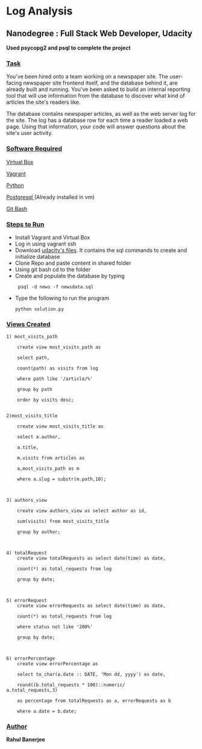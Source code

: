 
<h1> Log Analysis </h1>

<h2> Nanodegree : Full Stack Web Developer, Udacity </h2>

  

<p><b>Used psycopg2 and psql to complete the project</b></p>

  

<h3>  <u> Task </u></h3>

<p> You've been hired onto a team working on a newspaper site. The user-facing newspaper site frontend itself, and the database behind it, are already built and running. You've been asked to build an internal reporting tool that will use information from the database to discover what kind of articles the site's readers like.

  

The database contains newspaper articles, as well as the web server log for the site. The log has a database row for each time a reader loaded a web page. Using that information, your code will answer questions about the site's user activity.

</p>

  

<h3>  <u> Software Required </u>  </h3>


<a href="https://www.virtualbox.org/wiki/Download_Old_Builds_5_1">Virtual Box</a>

<a href="https://www.vagrantup.com/">Vagrant </a>

<a href="https://www.python.org/downloads/"> Python </a>

<a href="https://www.postgresql.org/download/"> Postgresql </a>(Already installed in vm) 

<a href="https://git-scm.com/"> Git Bash </a>



  

<h3>  <u> Steps to Run </u>  </h3>

<ul>

<li> Install Vagrant and Virtual Box </li>

<li> Log in using vagrant ssh </li>

<li> Download <a href="https://d17h27t6h515a5.cloudfront.net/topher/2016/August/57b5f748_newsdata/newsdata.zip">udacity's files</a>. It contains the sql commands to create and initialize database</li>

<li> Clone Repo and paste content in shared folder </li>

<li> Using git bash cd to the folder </li>

<li> Create and populate the database by typing

     psql -d news -f newsdata.sql

<li> Type the following to run the program

    python solution.py  
</ul>

  

<h3><u> Views Created </u></h3>

  

    1) most_visits_path
     
		create view most_visits_path as
    
        select path,
        
        count(path) as visits from log
        
        where path like '/article/%'
        
        group by path
        
        order by visits desc;
        

    2)most_visits_title
    
	    create view most_visits_title as
    
	    select a.author,
    
	    a.title,
    
	    m.visits from articles as
    
	    a,most_visits_path as m
    
	    where a.slug = substr(m.path,10);
    
      

    3) authors_view
    
	    create view authors_view as select author as id,
    
    	sum(visits) from most_visits_title
    
    	group by author;

      
    
    4) totalRequest 
	    create view totalRequests as select date(time) as date,
    
	    count(*) as total_requests from log
    
	    group by date;
    
      
    
    5) errorRequest 
	    create view errorRequests as select date(time) as date,
    
	    count(*) as total_requests from log
    
	    where status not like '200%'
    
	    group by date;
    
      
    
    6) errorPercentage 
	    create view errorPercentage as
    
	    select to_char(a.date :: DATE, 'Mon dd, yyyy') as date,
    
	    round((b.total_requests * 100)::numeric/ 			a.total_requests,3)
    
	    as percentage from totalRequests as a, errorRequests as b
    
	    where a.date = b.date;

<h3><u> Author</u> </h3>
<b>Rahul Banerjee</b>


